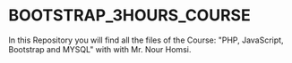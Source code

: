 # BOOTSTRAP_3HOURS_COURSE
In this Repository you will find all the files of the Course: "PHP, JavaScript, Bootstrap and MYSQL" with with Mr. Nour Homsi.
